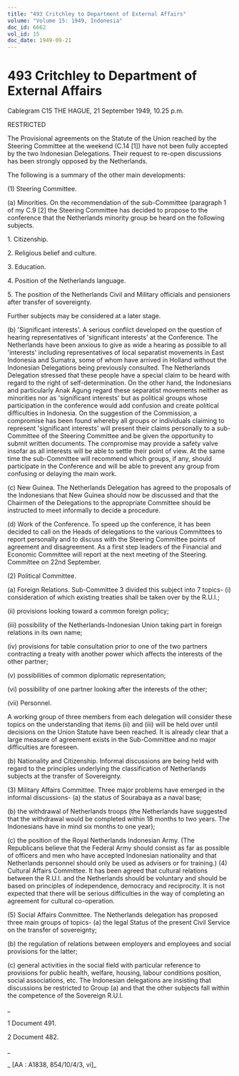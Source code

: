 ```yaml
---
title: "493 Critchley to Department of External Affairs"
volume: "Volume 15: 1949, Indonesia"
doc_id: 6662
vol_id: 15
doc_date: 1949-09-21
---
```


# 493 Critchley to Department of External Affairs

Cablegram C15 THE HAGUE, 21 September 1949, 10.25 p.m.

RESTRICTED

The Provisional agreements on the Statute of the Union reached by the Steering Committee at the weekend (C.14 [1]) have not been fully accepted by the two Indonesian Delegations. Their request to re-open discussions has been strongly opposed by the Netherlands.

The following is a summary of the other main developments:

(1) Steering Committee.

(a) Minorities. On the recommendation of the sub-Committee (paragraph 1 of my C.9 [2] the Steering Committee has decided to propose to the conference that the Netherlands minority group be heard on the following subjects.

1\. Citizenship.

2\. Religious belief and culture.

3\. Education.

4\. Position of the Netherlands language.

5\. The position of the Netherlands Civil and Military officials and pensioners after transfer of sovereignty.

Further subjects may be considered at a later stage.

(b) 'Significant interests'. A serious conflict developed on the question of hearing representatives of 'significant interests' at the Conference. The Netherlands have been anxious to give as wide a hearing as possible to all 'interests' including representatives of local separatist movements in East Indonesia and Sumatra, some of whom have arrived in Holland without the Indonesian Delegations being previously consulted. The Netherlands Delegation stressed that these people have a special claim to be heard with regard to the right of self-determination. On the other hand, the Indonesians and particularly Anak Agung regard these separatist movements neither as minorities nor as 'significant interests' but as political groups whose participation in the conference would add confusion and create political difficulties in Indonesia. On the suggestion of the Commission, a compromise has been found whereby all groups or individuals claiming to represent 'significant interests' will present their claims personally to a sub-Committee of the Steering Committee and be given the opportunity to submit written documents. The compromise may provide a safety valve insofar as all interests will be able to settle their point of view. At the same time the sub-Committee will recommend which groups, if any, should participate in the Conference and will be able to prevent any group from confusing or delaying the main work.

(c) New Guinea. The Netherlands Delegation has agreed to the proposals of the Indonesians that New Guinea should now be discussed and that the Chairmen of the Delegations to the appropriate Committee should be instructed to meet informally to decide a procedure.

(d) Work of the Conference. To speed up the conference, it has been decided to call on the Heads of delegations to the various Committees to report personally and to discuss with the Steering Committee points of agreement and disagreement. As a first step leaders of the Financial and Economic Committee will report at the next meeting of the Steering. Committee on 22nd September.

(2) Political Committee.

(a) Foreign Relations. Sub-Committee 3 divided this subject into 7 topics- (i) consideration of which existing treaties shall be taken over by the R.U.I.;

(ii) provisions looking toward a common foreign policy;

(iii) possibility of the Netherlands-Indonesian Union taking part in foreign relations in its own name;

(iv) provisions for table consultation prior to one of the two partners contracting a treaty with another power which affects the interests of the other partner;

(v) possibilities of common diplomatic representation;

(vi) possibility of one partner looking after the interests of the other;

(vii) Personnel.

A working group of three members from each delegation will consider these topics on the understanding that items (ii) and (iii) will be held over until decisions on the Union Statute have been reached. It is already clear that a large measure of agreement exists in the Sub-Committee and no major difficulties are foreseen.

(b) Nationality and Citizenship. Informal discussions are being held with regard to the principles underlying the classification of Netherlands subjects at the transfer of Sovereignty.

(3) Military Affairs Committee. Three major problems have emerged in the informal discussions- (a) the status of Sourabaya as a naval base;

(b) the withdrawal of Netherlands troops (the Netherlands have suggested that the withdrawal would be completed within 18 months to two years. The Indonesians have in mind six months to one year);

(c) the position of the Royal Netherlands Indonesian Army. (The Republicans believe that the Federal Army should consist as far as possible of officers and men who have accepted Indonesian nationality and that Netherlands personnel should only be used as advisers or for training.) (4) Cultural Affairs Committee. It has been agreed that cultural relations between the R.U.I. and the Netherlands should be voluntary and should be based on principles of independence, democracy and reciprocity. It is not expected that there will be serious difficulties in the way of completing an agreement for cultural co-operation.

(5) Social Affairs Committee. The Netherlands delegation has proposed three main groups of topics- (a) the legal Status of the present Civil Service on the transfer of sovereignty;

(b) the regulation of relations between employers and employees and social provisions for the latter;

(c) general activities in the social field with particular reference to provisions for public health, welfare, housing, labour conditions position, social associations, etc. The Indonesian delegations are insisting that discussions be restricted to Group (a) and that the other subjects fall within the competence of the Sovereign R.U.I.

_

1 Document 491.

2 Document 482.

_

_ [AA : A1838, 854/10/4/3, vi]_
